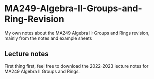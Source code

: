 # MA249-Algebra-II-Groups-and-Ring-Revision
My own notes about the MA249 Algebra II: Groups and Rings revision, mainly from the notes and example sheets

## Lecture notes

First thing first, feel free to download the 2022-2023 lecture notes for MA249 Algebra II Groups and Rings.
